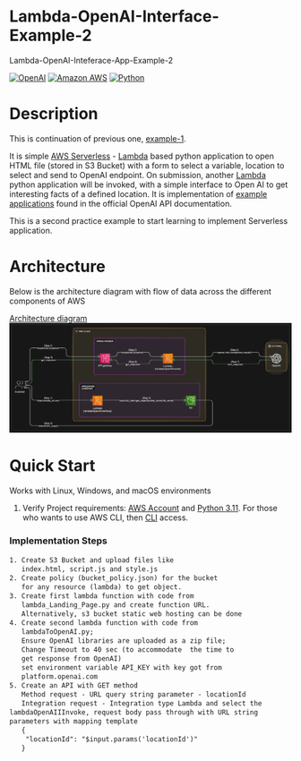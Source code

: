 # Lambda-OpenAI-Interface-Example-2

Lambda-OpenAI-Inteferace-App-Example-2

[![OpenAI](https://a11ybadges.com/badge?logo=openai)](https://platform.openai.com/)
[![Amazon AWS](https://a11ybadges.com/badge?logo=amazonaws)](https://aws.amazon.com/)
[![Python](https://a11ybadges.com/badge?logo=python)](https://www.python.org/)
<BR>

# Description

This is continuation of previous one, [example-1](https://github.com/ecirams/Lambda-OpenAI-Interface-Example1).

It is simple [AWS Serverless](https://aws.amazon.com/serverless/) - [Lambda](https://aws.amazon.com/lambda/) based python application to open HTML file (stored in S3 Bucket) with a form to select a variable, location to select and send to OpenAI endpoint. On submission, another [Lambda](https://aws.amazon.com/lambda/) python application will be invoked, with a simple interface to Open AI to get interesting facts of a defined location. It is implementation of [example applications](https://platform.openai.com/examples) found in the official OpenAI API documentation.

This is a second practice example to start learning to implement Serverless application.

# Architecture

Below is the architecture diagram with flow of data across the different components of AWS

[Architecture diagram](./docs/lambda-openai-interface-example2-arch.png) ![Architecture diagram](./docs/lambda-openai-interface-example2-arch.png)

# Quick Start

Works with Linux, Windows, and macOS environments

1. Verify Project requirements: [AWS Account](https://aws.amazon.com/free/) and [Python 3.11](https://www.python.org/). For those who wants to use AWS CLI, then [CLI](https://aws.amazon.com/cli/) access.

### Implementation Steps

```
1. Create S3 Bucket and upload files like
   index.html, script.js and style.js
2. Create policy (bucket_policy.json) for the bucket
   for any resource (lambda) to get object.
3. Create first lambda function with code from
   lambda_Landing_Page.py and create function URL.
   Alternatively, s3 bucket static web hosting can be done
4. Create second lambda function with code from
   lambdaToOpenAI.py;
   Ensure OpenAI libraries are uploaded as a zip file;
   Change Timeout to 40 sec (to accommodate  the time to
   get response from OpenAI)
   set environment variable API_KEY with key got from
   platform.openai.com
5. Create an API with GET method
   Method request - URL query string parameter - locationId
   Integration request - Integration type Lambda and select the lambdaOpenAIIInvoke, request body pass through with URL string parameters with mapping template
   {
    "locationId": "$input.params('locationId')"
   }


```
